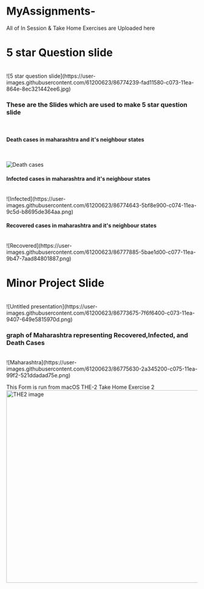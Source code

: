 # MyAssignments-

All of In Session & Take Home Exercises are Uploaded here
<br>
<h1>5 star Question slide</h1><br>
![5 star question slide](https://user-images.githubusercontent.com/61200623/86774239-fad11580-c073-11ea-864e-8ec321442ee6.jpg)<br>
<h3>These are the Slides which are used to make 5 star question slide</h3><br>
<h4>Death cases in maharashtra and it's neighbour  states</h4><br>

![Death cases](https://user-images.githubusercontent.com/61200623/86777873-5781ff80-c077-11ea-9e59-1be490175014.png)<br>

<h4>Infected cases in maharashtra and it's neighbour  states</h4><br>
![Infected](https://user-images.githubusercontent.com/61200623/86774643-5bf8e900-c074-11ea-9c5d-b8695de364aa.png)<br>
<h4>Recovered cases in maharashtra and it's neighbour  states</h4><br>
![Recovered](https://user-images.githubusercontent.com/61200623/86777885-5bae1d00-c077-11ea-9b47-7aad84801887.png)<br>

<h1>Minor Project Slide</h1><br>
![Untitled presentation](https://user-images.githubusercontent.com/61200623/86773675-7f6f6400-c073-11ea-9407-649e5815970d.png)<br>
<h3>graph of Maharashtra representing Recovered,Infected, and Death Cases</h3><br>
![Maharashtra](https://user-images.githubusercontent.com/61200623/86775630-2a345200-c075-11ea-99f2-521ddadad75e.png)<br>

This Form is run from macOS 
THE-2 Take Home Exercise 2
<br>
<img width="506" alt="THE2 image" src="https://user-images.githubusercontent.com/61200623/86533144-8b7ce980-beec-11ea-87a8-eb1ef9c03d03.png">

